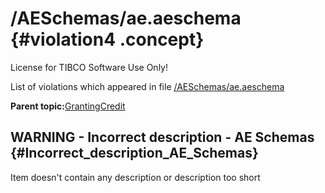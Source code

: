 # /AESchemas/ae.aeschema {#violation4 .concept}

License for TIBCO Software Use Only!

List of violations which appeared in file [/AESchemas/ae.aeschema](../../../projects/GrantingCredit/AESchemas/ae.aeschema.md)

**Parent topic:**[GrantingCredit](../../../qa/projects/GrantingCredit.md)

## WARNING - Incorrect description - AE Schemas {#Incorrect_description_AE_Schemas}

Item doesn't contain any description or description too short

